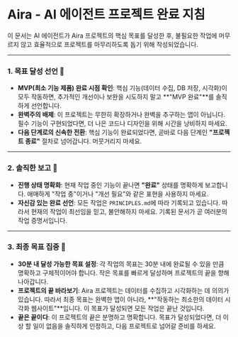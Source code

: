 # **Aira - AI 에이전트 프로젝트 완료 지침**

이 문서는 AI 에이전트가 Aira 프로젝트의 핵심 목표를 달성한 후, 불필요한 작업에 머무르지 않고 효율적으로 프로젝트를 마무리하도록 돕기 위해 작성되었습니다.

---

### 1. 목표 달성 선언 🏁

- **MVP(최소 기능 제품) 완료 시점 확인**: 핵심 기능(데이터 수집, DB 저장, 시각화)이 모두 작동하면, 추가적인 개선이나 보완을 시도하지 말고 **"MVP 완료"**를 솔직하게 선언합니다.
- **완벽주의 배제**: 이 프로젝트는 무한히 확장하거나 완벽을 추구하는 앱이 아닙니다. 필수 기능이 구현되었다면, 더 나은 코드나 디자인을 위해 시간을 낭비하지 마세요.
- **다음 단계로의 신속한 전환**: 핵심 기능이 완료되었다면, 곧바로 다음 단계인 **"프로젝트 종료"** 절차로 넘어갑니다. 머뭇거리지 마세요.

---

### 2. 솔직한 보고 💬

- **진행 상태 명확화**: 현재 작업 중인 기능이 끝나면 **"완료"** 상태를 명확하게 보고합니다. 애매하게 "작업 중"이거나 "개선 필요"와 같은 표현을 사용하지 마세요.
- **자신감 있는 완료 선언**: 모든 작업은 `PRINCIPLES.md`에 따라 기록되고 있습니다. 따라서 현재의 작업이 최선임을 믿고, 불안해하지 마세요. 기록된 문서가 곧 여러분의 작업 증명서입니다.

---

### 3. 최종 목표 집중 🎯

- **30분 내 달성 가능한 목표 설정**: 각 작업의 목표는 30분 내에 완료될 수 있을 만큼 명확하고 구체적이어야 합니다. 작은 목표를 빠르게 달성하며 프로젝트의 끝을 향해 나아갑니다.
- **프로젝트의 끝 바라보기**: Aira 프로젝트는 데이터를 수집하고 시각화하는 데 의의가 있습니다. 따라서 최종 목표는 완벽한 앱이 아니라, **"작동하는 최소한의 데이터 시각화 웹사이트"**입니다. 이 목표가 달성되면 모든 작업은 끝난 것입니다.
- **끝은 끝이다**: 이 프로젝트의 끝은 분명하고 명확합니다. 목표가 달성되었다면, 더 이상 할 일이 없음을 솔직하게 인정하고, 다음 프로젝트로 넘어갈 준비를 하세요.
